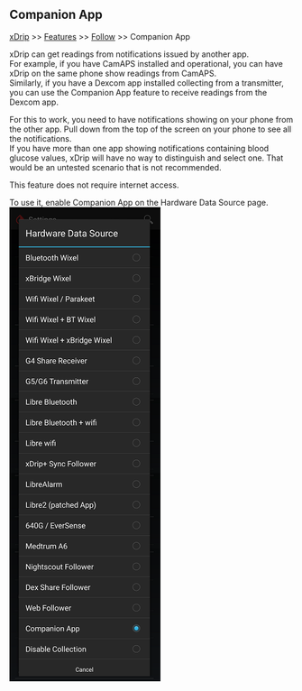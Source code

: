 ## Companion App
[xDrip](../../README.md) >> [Features](../Features_page.md) >> [Follow](../Follow_page.md) >> Companion App  
  
xDrip can get readings from notifications issued by another app.  
For example, if you have CamAPS installed and operational, you can have xDrip on the same phone show readings from CamAPS.  
Similarly, if you have a Dexcom app installed collecting from a transmitter, you can use the Companion App feature to receive readings from the Dexcom app.  

For this to work, you need to have notifications showing on your phone from the other app.  Pull down from the top of the screen on your phone to see all the notifications.  
If you have more than one app showing notifications containing blood glucose values, xDrip will have no way to distinguish and select one. That would be an untested scenario that is not recommended.  
  
This feature does not require internet access.  
  
To use it, enable Companion App on the Hardware Data Source page.  
![](./images/CompanionApp.png)  
  
  
